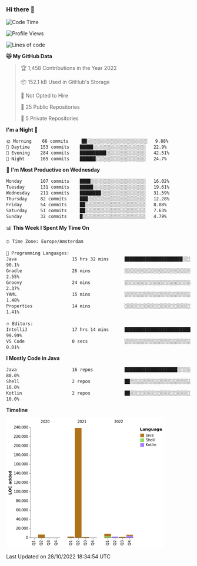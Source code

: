 ### Hi there 👋


<!--START_SECTION:waka-->
![Code Time](http://img.shields.io/badge/Code%20Time-2%2C574%20hrs%202%20mins-blue)

![Profile Views](http://img.shields.io/badge/Profile%20Views-0-blue)

![Lines of code](https://img.shields.io/badge/From%20Hello%20World%20I%27ve%20Written-266%20Thousand%20lines%20of%20code-blue)

**🐱 My GitHub Data** 

> 🏆 1,458 Contributions in the Year 2022
 > 
> 📦 152.1 kB Used in GitHub's Storage 
 > 
> 🚫 Not Opted to Hire
 > 
> 📜 25 Public Repositories 
 > 
> 🔑 5 Private Repositories  
 > 
**I'm a Night 🦉** 

```text
🌞 Morning    66 commits     ██░░░░░░░░░░░░░░░░░░░░░░░   9.88% 
🌆 Daytime    153 commits    █████░░░░░░░░░░░░░░░░░░░░   22.9% 
🌃 Evening    284 commits    ██████████░░░░░░░░░░░░░░░   42.51% 
🌙 Night      165 commits    ██████░░░░░░░░░░░░░░░░░░░   24.7%

```
📅 **I'm Most Productive on Wednesday** 

```text
Monday       107 commits    ████░░░░░░░░░░░░░░░░░░░░░   16.02% 
Tuesday      131 commits    █████░░░░░░░░░░░░░░░░░░░░   19.61% 
Wednesday    211 commits    ████████░░░░░░░░░░░░░░░░░   31.59% 
Thursday     82 commits     ███░░░░░░░░░░░░░░░░░░░░░░   12.28% 
Friday       54 commits     ██░░░░░░░░░░░░░░░░░░░░░░░   8.08% 
Saturday     51 commits     ██░░░░░░░░░░░░░░░░░░░░░░░   7.63% 
Sunday       32 commits     █░░░░░░░░░░░░░░░░░░░░░░░░   4.79%

```


📊 **This Week I Spent My Time On** 

```text
⌚︎ Time Zone: Europe/Amsterdam

💬 Programming Languages: 
Java                     15 hrs 32 mins      ██████████████████████░░░   90.1% 
Gradle                   26 mins             ░░░░░░░░░░░░░░░░░░░░░░░░░   2.55% 
Groovy                   24 mins             ░░░░░░░░░░░░░░░░░░░░░░░░░   2.37% 
YAML                     15 mins             ░░░░░░░░░░░░░░░░░░░░░░░░░   1.48% 
Properties               14 mins             ░░░░░░░░░░░░░░░░░░░░░░░░░   1.41%

🔥 Editors: 
IntelliJ                 17 hrs 14 mins      █████████████████████████   99.99% 
VS Code                  0 secs              ░░░░░░░░░░░░░░░░░░░░░░░░░   0.01%

```

**I Mostly Code in Java** 

```text
Java                     16 repos            ████████████████████░░░░░   80.0% 
Shell                    2 repos             ██░░░░░░░░░░░░░░░░░░░░░░░   10.0% 
Kotlin                   2 repos             ██░░░░░░░░░░░░░░░░░░░░░░░   10.0%

```


**Timeline**

![Chart not found](https://raw.githubusercontent.com/powercasgamer/powercasgamer/master/charts/bar_graph.png) 


 Last Updated on 28/10/2022 18:34:54 UTC
<!--END_SECTION:waka-->
